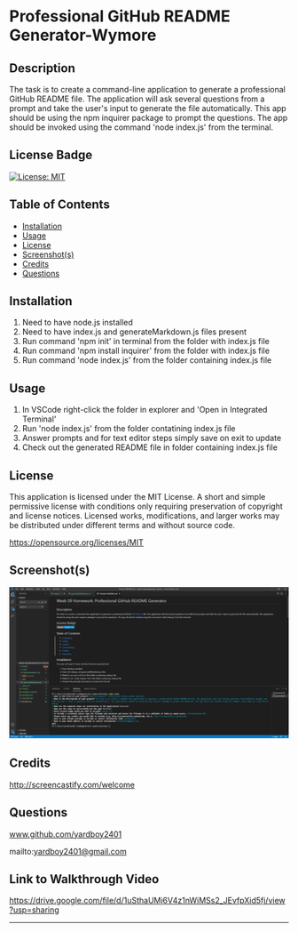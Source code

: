 
  # Professional GitHub README Generator-Wymore
  
  ## Description
  The task is to create a command-line application to generate a professional GitHub README file. The application will ask several questions from a prompt and take the user's input to generate the file automatically. This app should be using the npm inquirer package to prompt the questions. The app should be invoked using the command 'node index.js' from the terminal.

  ## License Badge
  [![License: MIT](https://img.shields.io/badge/License-MIT-yellow.svg)](https://opensource.org/licenses/MIT)
  
  ## Table of Contents
  - [Installation](#installation)
  - [Usage](#usage)
  - [License](#license)
  - [Screenshot(s)](#screenshot)
  - [Credits](#credits)
  - [Questions](#questions)
  
  ## Installation
  1. Need to have node.js installed
2. Need to have index.js and generateMarkdown.js files present
3. Run command 'npm init' in terminal from the folder with index.js file
4. Run command 'npm install inquirer' from the folder with index.js file
5. Run command 'node index.js' from the folder containing index.js file


  ## Usage
  1. In VSCode right-click the folder in explorer and 'Open in Integrated Terminal'
2. Run 'node index.js' from the folder contatining index.js file
3. Answer prompts and for text editor steps simply save on exit to update
4. Check out the generated README file in folder containing index.js file

  
  ## License
  This application is licensed under the MIT License. A short and simple permissive license with conditions only requiring preservation of copyright and license notices. Licensed works, modifications, and larger works may be distributed under different terms and without source code.

  https://opensource.org/licenses/MIT
  
  ## Screenshot(s)
  ![alt text](./assets/finishedreadme.PNG)
   

  ## Credits
  http://screencastify.com/welcome

  ## Questions
  www.github.com/yardboy2401

  mailto:yardboy2401@gmail.com

  ## Link to Walkthrough Video
  https://drive.google.com/file/d/1uSthaUMj6V4z1nWiMSs2_JEvfpXid5fj/view?usp=sharing
  - - - -
  
